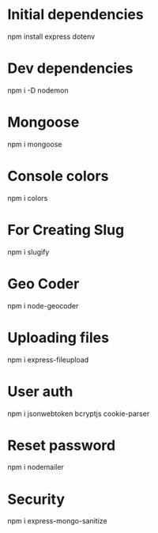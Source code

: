 # Initial dependencies

npm install express dotenv

# Dev dependencies

npm i -D nodemon

# Mongoose

npm i mongoose

# Console colors

npm i colors

# For Creating Slug

npm i slugify

# Geo Coder

npm i node-geocoder

# Uploading files

npm i express-fileupload

# User auth

npm i jsonwebtoken bcryptjs cookie-parser

# Reset password

npm i nodemailer

# Security

npm i express-mongo-sanitize
